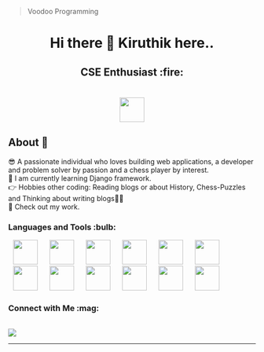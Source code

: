 <!--
**kiruthikvishaal/kiruthikvishaal** is a ✨ _special_ ✨ repository because its `README.md` (this file) appears on your GitHub profile.

Here are some ideas to get you started:

- 🔭 I’m currently working on ...
- 🌱 I’m currently learning ...
- 👯 I’m looking to collaborate on ...
- 🤔 I’m looking for help with ...
- 💬 Ask me about ...
- 📫 How to reach me: ...
- 😄 Pronouns: ...
- ⚡ Fun fact: ...
-->
> Voodoo Programming
<!--## Hi there 👋 Kiruthik here..-->

<div align="center">
  <center><h1>Hi there 👋 Kiruthik here..</h1></center>
</div>
<div align="center">
  <center><h2>CSE Enthusiast :fire:</h2></center>
</div>
<div align="center">
<center><h1><img src = "https://raw.githubusercontent.com/MartinHeinz/MartinHeinz/master/wave.gif" width = 50px> </h1></center>
  </div>
<p align='center'>

## About :slightly_smiling_face:

😎 A passionate individual who loves building web applications, a developer and problem solver by passion and a chess player by interest.<br/>
🌱 I am currently learning Django framework.</br>
👉 Hobbies other coding: Reading blogs or about History, Chess-Puzzles and Thinking about writing blogs🤔🤖</br>
🤜 Check out my work.

<h3> Languages and Tools :bulb: </h3>
<p>
  <img width="50" height="50" hspace="10" src ='https://raw.githubusercontent.com/rahulbanerjee26/githubAboutMeGenerator/main/icons/c.svg'> 
<img width="50" height="50" hspace="10" src="https://cdn.worldvectorlogo.com/logos/c.svg"/>
  <img width="50" height="50" hspace="10" src="https://cdn.worldvectorlogo.com/logos/python-5.svg"/>
  <img width="50" height="50" hspace="10" src="https://www.vectorlogo.zone/logos/java/java-icon.svg"/>
<img width="50" height="50" hspace="10" src="https://cdn.worldvectorlogo.com/logos/intellij-idea-1.svg"/>
<img width="50" height="50" hspace="10" src="https://www.vectorlogo.zone/logos/kotlinlang/kotlinlang-icon.svg"/>
<img width="50" height="50" hspace="10" src="https://cdn.worldvectorlogo.com/logos/android.svg"/>
<img width="50" height="50" hspace="10" src="https://www.vectorlogo.zone/logos/w3_html5/w3_html5-ar21.svg"/>
  <img width="50" height="50" hspace="10" src="https://www.vectorlogo.zone/logos/w3_css/w3_css-ar21.svg"/>
   <img width="50" height="50" hspace="10" src="https://raw.githubusercontent.com/rahulbanerjee26/githubAboutMeGenerator/main/icons/javascript.svg"/>
  <img width="50" height="50" hspace="10" src="https://raw.githubusercontent.com/rahulbanerjee26/githubAboutMeGenerator/main/icons/django.svg"/>
  <img width="50" height="50" hspace="10" src="https://www.vectorlogo.zone/logos/git-scm/git-scm-icon.svg"/>

  

</p>

<h3> Connect with Me :mag: </h3> 
<table>
  <tr>
      <!--
      <td>
      <a href="https://leetcode.com/Kiru_Vishaal/"> 
        <img height="30" src="https://img.shields.io/badge/-Leetcode-yellow?style=for-the-badge&logo=Leetcode&logoColor=white"/> 
      </a>
    </td>
    -->
  </tr>
</table>
<a href="https://github.com/anuraghazra/convoychat">
<img align="center" src="https://github-readme-stats.vercel.app/api/top-langs/?username=kiruthikvishaal&layout=compact)](https://github.com/anuraghazra/github-readme-stats)" />
</a>
<hr>

